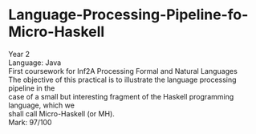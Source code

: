 # Language-Processing-Pipeline-fo-Micro-Haskell
Year 2  
Language: Java  
First coursework for Inf2A Processing Formal and Natural Languages    
The objective of this practical is to illustrate the language processing pipeline in the  
case of a small but interesting fragment of the Haskell programming language, which we  
shall call Micro-Haskell (or MH).  
Mark: 97/100
